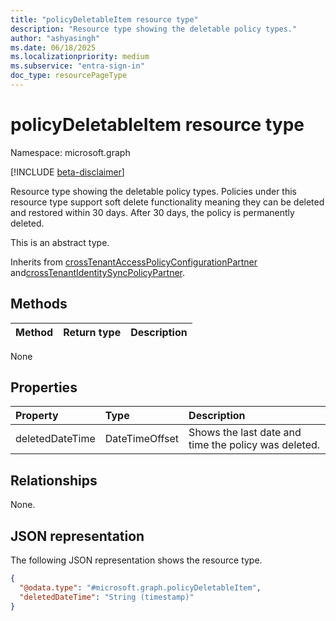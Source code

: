 ```yaml
---
title: "policyDeletableItem resource type"
description: "Resource type showing the deletable policy types."
author: "ashyasingh"
ms.date: 06/18/2025
ms.localizationpriority: medium
ms.subservice: "entra-sign-in"
doc_type: resourcePageType
---
```


# policyDeletableItem resource type

Namespace: microsoft.graph

[!INCLUDE [beta-disclaimer](../../includes/beta-disclaimer.md)]

Resource type showing the deletable policy types. Policies under this resource type support soft delete functionality meaning they can be deleted and restored within 30 days. After 30 days, the policy is permanently deleted.

This is an abstract type.

Inherits from [crossTenantAccessPolicyConfigurationPartner](../resources/crosstenantaccesspolicyconfigurationpartner.md) and[crossTenantIdentitySyncPolicyPartner](../resources/crosstenantidentitysyncpolicypartner.md).

## Methods
|Method|Return type|Description|
|:---|:---|:---|
None

## Properties
|Property|Type|Description|
|:---|:---|:---|
|deletedDateTime|DateTimeOffset|Shows the last date and time the policy was deleted.|

## Relationships
None.

## JSON representation
The following JSON representation shows the resource type.
<!-- {
  "blockType": "resource",
  "keyProperty": "id",
  "@odata.type": "microsoft.graph.policyDeletableItem",
  "openType": false
}
-->
``` json
{
  "@odata.type": "#microsoft.graph.policyDeletableItem",
  "deletedDateTime": "String (timestamp)"
}
```
